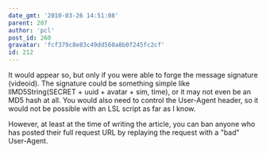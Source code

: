 ```yaml
---
date_gmt: '2010-03-26 14:51:08'
parent: 207
author: 'pcl'
post_id: 260
gravatar: 'fcf379c8e83c49dd560a8b0f245fc2cf'
id: 212
---
```


It would appear so, but only if you were able to forge the message signature (videoid). The signature could be something simple like llMD5String(SECRET + uuid + avatar + sim, time), or it may not even be an MD5 hash at all. You would also need to control the User-Agent header, so it would not be possible with an LSL script as far as I know.

However, at least at the time of writing the article, you can ban anyone who has posted their full request URL by replaying the request with a "bad" User-Agent.